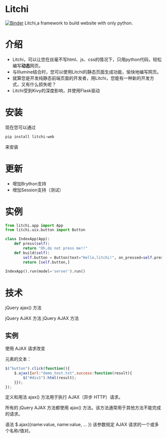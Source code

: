 # Litchi
[![Binder](https://mybinder.org/badge_logo.svg)](https://mybinder.org/v2/gh/streetartist/Litchi/HEAD)
Litchi,a framework to build website with only python.

# 介绍
- Litchi，可以让您在丝毫不写html、js、css的情况下，只用python代码，轻松编写**动态**网页。
- 与Illumine结合时，您可以使用Litchi的静态页面生成功能，愉快地编写网页。
- 就算您是开发纯静态前端页面的开发者，用Litchi，您能有一种新的开发方式，又有什么损失呢？
- Litchi受到Kivy的深度影响，并使用Flask驱动

# 安装
现在您可以通过
```bash
pip install litchi-web
```
来安装

# 更新
- 增加Brython支持
- 增加Session支持（测试）

# 实例
```python
from litchi.app import App
from litchi.uix.button import Button

class IndexApp(App):
    def press(self):
        return "Oh,do not press me!!"
    def build(self):
        self.button = Button(text="Hello,litchi!", on_pressed=self.press, hold="", id = "Button1")
        return [self.button,]
    
IndexApp().run(model='server').run()
```

# 技术
jQuery ajax() 方法

jQuery AJAX 方法 jQuery AJAX 方法

## 实例

使用 AJAX 请求改变 <div> 元素的文本：

```js
$("button").click(function(){
    $.ajax({url:"demo_test.txt",success:function(result){
        $("#div1").html(result);
    }});
});
```

定义和用法
ajax() 方法用于执行 AJAX（异步 HTTP）请求。

所有的 jQuery AJAX 方法都使用 ajax() 方法。该方法通常用于其他方法不能完成的请求。

语法
$.ajax({name:value, name:value, ... })
该参数规定 AJAX 请求的一个或多个名称/值对。
